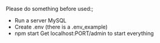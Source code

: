Please do something before used:;
  - Run a server MySQL
  - Create .env (there is a .env_example)
  - npm start
Get localhost:PORT/admin to start everything
